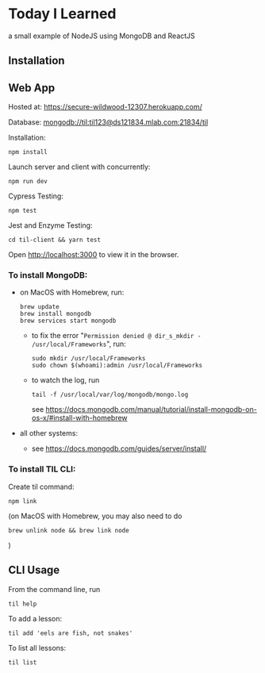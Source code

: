 # Today I Learned

a small example of NodeJS using MongoDB and ReactJS

## Installation

## Web App

Hosted at: https://secure-wildwood-12307.herokuapp.com/

Database: [mongodb://til:til123@ds121834.mlab.com:21834/til](mongodb://til:til123@ds121834.mlab.com:21834/til)

Installation:

    npm install

Launch server and client with concurrently:

    npm run dev

Cypress Testing:

    npm test

Jest and Enzyme Testing:

    cd til-client && yarn test

Open [http://localhost:3000](http://localhost:3000) to view it in the browser.

### To install MongoDB:

- on MacOS with Homebrew, run:

      brew update
      brew install mongodb
      brew services start mongodb

  - to fix the error "`Permission denied @ dir_s_mkdir - /usr/local/Frameworks`", run:

        sudo mkdir /usr/local/Frameworks
        sudo chown $(whoami):admin /usr/local/Frameworks

  - to watch the log, run

        tail -f /usr/local/var/log/mongodb/mongo.log

    see https://docs.mongodb.com/manual/tutorial/install-mongodb-on-os-x/#install-with-homebrew

- all other systems:
  - see https://docs.mongodb.com/guides/server/install/

### To install TIL CLI:

Create til command:

    npm link

(on MacOS with Homebrew, you may also need to do

    brew unlink node && brew link node

)

## CLI Usage

From the command line, run

    til help

To add a lesson:

    til add 'eels are fish, not snakes'

To list all lessons:

    til list
